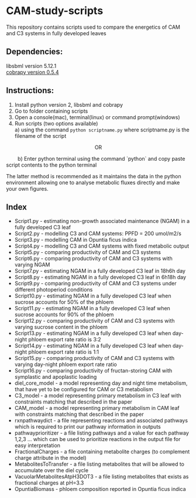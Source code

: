 # CAM-study-scripts
This repository contains scripts used to compare the energetics of CAM and C3 systems in fully developed leaves

## Dependencies:
libsbml version 5.12.1  
[cobrapy version 0.5.4](https://github.com/opencobra/cobrapy/tree/73ef5623ad)  

## Instructions:
1) Install python version 2, libsbml and cobrapy
2) Go to folder containing scripts
3) Open a console(mac), terminal(linux) or command prompt(windows)  
4) Run scripts (two options available)  
a) using the command `python scriptname.py` where scriptname.py is the filename of the script  
<p align='center'>
  OR
</p>
<p>
  &nbsp&nbsp&nbsp&nbsp&nbsp&nbsp&nbsp b) Enter python terminal using the command `python` and copy paste script contents to the python terminal
</p>

  
The latter method is recommended as it maintains the data in the python environment allowing one to analyse metabolic fluxes directly and make your own figures.

## Index
* Script1.py - estimating non-growth associated maintenance (NGAM) in a fully developed C3 leaf  
* Script2.py - modelling C3 and CAM systems: PPFD = 200 umol/m2/s  
* Script3.py - modelling CAM in Opuntia ficus indica  
* Script4.py - modelling C3 and CAM systems with fixed metabolic output  
* Script5.py - comparing productivity of CAM and C3 systems  
* Script6.py - comparing productivity of CAM and C3 systems with varying NGAM  
* Script7.py - estimating NGAM in a fully developed C3 leaf in 18h6h day  
* Script8.py - estimating NGAM in a fully developed C3 leaf in 6h18h day  
* Script9.py - comparing productivity of CAM and C3 systems under different photoperiod conditions  
* Script10.py - estimating NGAM in a fully developed C3 leaf when sucrose accounts for 50% of the phloem  
* Script11.py - estimating NGAM in a fully developed C3 leaf when sucrose accounts for 90% of the phloem  
* Script12.py - comparing productivity of CAM and C3 systems with varying sucrose content in the phloem  
* Script13.py - estimating NGAM in a fully developed C3 leaf when day-night phloem export rate ratio is 3:2  
* Script14.py - estimating NGAM in a fully developed C3 leaf when day-night phloem export rate ratio is 1:1  
* Script15.py - comparing productivity of CAM and C3 systems with varying day-night phloem export rate ratio 
* Script16.py - comparing productivity of fructan-storing CAM with symplastic and apoplastic loading
* diel_core_model - a model representing day and night time metabolism, that have yet to be configured for CAM or C3 metabolism  
* C3_model - a model representing primary metabolism in C3 leaf with constraints matching that described in the paper  
* CAM_model - a model representing primary metabolism in CAM leaf with constraints matching that described in the paper  
* rxnpathwaydict - a file representing reactions and associated pathways which is required to print our pathway information in outputs  
* pathwayprioritizer - a file listing pathways and a value for each pathway 1,2,3 ... which can be used to prioritize reactions in the output file for easy interpretation  
* FractionalCharges - a file containing metabolite charges (to complement charge attribute in the model)  
* MetabolitesToTransfer - a file listing metabolites that will be allowed to accumulate over the diel cycle  
* VacuolarMetabolitesAtpH3DOT3 - a file listing metabolites that exists as fractional charges at pH=3.3
* OpuntiaBiomass - phloem composition reported in Opuntia ficus indica
